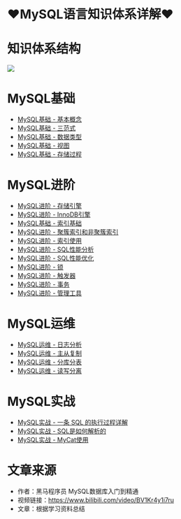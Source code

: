 # ♥MySQL语言知识体系详解♥

# 知识体系结构

![](/_images/database/mysql/MySQL.png)

# MySQL基础

* [MySQL基础 - 基本概念](/md/database/mysql/basic/mysql-basic-concept.md)
* [MySQL基础 - 三范式](/md/database/mysql/basic/mysql-basic-3nf.md)
* [MySQL基础 - 数据类型](/md/database/mysql/basic/mysql-basic-datatype.md)
* [MySQL基础 - 视图](/md/database/mysql/basic/mysql-basic-view.md)
* [MySQL基础 - 存储过程](/md/database/mysqlbasic/mysql-basic-procedure.md)

# MySQL进阶

* [MySQL进阶 - 存储引擎](/md/database/mysql/advance/mysql-advance-store-engine.md)
* [MySQL进阶 - InnoDB引擎](/md/database/mysql/advance/mysql-advance-innodb.md)
* [MySQL基础 - 索引基础](/md/database/mysql/advance/mysql-advance-index-basic.md)
* [MySQL进阶 - 聚簇索引和非聚簇索引](/md/database/mysql/advance/mysql-advance-index-content.md)
* [MySQL进阶 - 索引使用](/md/database/mysql/advance/mysql-advance-index-use.md)
* [MySQL进阶 - SQL性能分析](/md/database/mysql/advance/mysql-advance-performance-analyze.md)
* [MySQL进阶 - SQL性能优化](/md/database/mysql/advance/mysql-advance-performance-opt.md)
* [MySQL进阶 - 锁](/md/database/mysql/advance/mysql-advance-lock.md)
* [MySQL进阶 - 触发器](/md/database/mysql/advance/mysql-advance-db-devide.md) 
* [MySQL进阶 - 事务](/md/database/mysql/advance/mysql-advance-advance-transaction.md)
* [MySQL进阶 - 管理工具](/md/database/mysql/advance/mysql-advance-manage.md) 

# MySQL运维

* [MySQL运维 - 日志分析](/md/database/mysql/operation/mysql-operation-log)
* [MySQL运维 - 主从复制](/md/database/mysql/operation/mysql-operation-master-slave.md)
* [MySQL运维 - 分库分表](/md/database/mysql/operation/mysql-operation-db-devide.md)
* [MySQL运维 - 读写分离](/md/database/mysql/operation/mysql-operation-rw-separate.md)  

# MySQL实战

* [MySQL实战 - 一条 SQL 的执行过程详解](/md/database/mysql/practice/mysql-practice-sql-execute.md)
* [MySQL实战 - SQL是如何解析的](/md/database/mysql/practice/mysql-practice-sql-parse.md)
* [MySQL实战 - MyCat使用](/md/database/mysql/practice/mysql-practice-mycat.md)


# 文章来源 

* 作者：黑马程序员 MySQL数据库入门到精通 
* 视频链接：https://www.bilibili.com/video/BV1Kr4y1i7ru
* 文章：根据学习资料总结